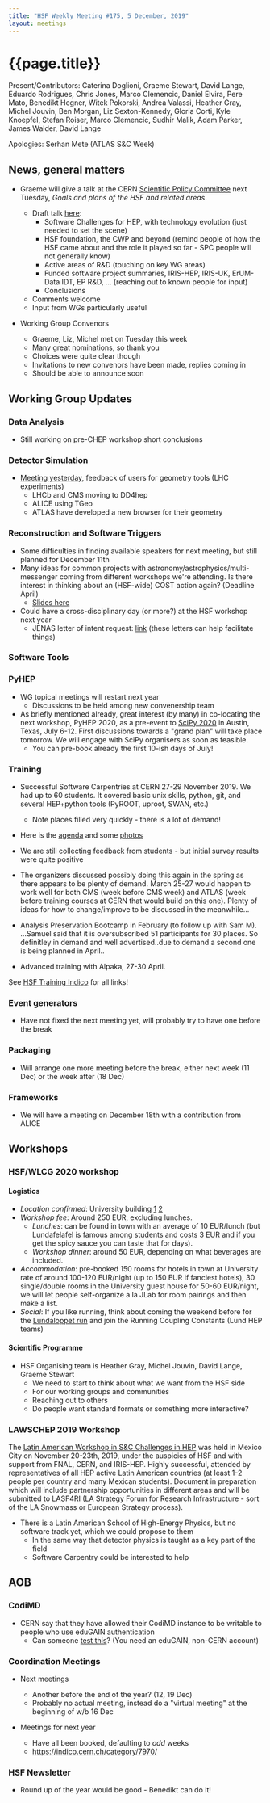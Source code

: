 ```yaml
---
title: "HSF Weekly Meeting #175, 5 December, 2019"
layout: meetings
---
```


# {{page.title}}

Present/Contributors: Caterina Doglioni, Graeme Stewart, David Lange, Eduardo Rodrigues, Chris Jones, Marco Clemencic, Daniel Elvira, Pere Mato, Benedikt Hegner, Witek Pokorski, Andrea Valassi, Heather Gray, Michel Jouvin, Ben Morgan, Liz Sexton-Kennedy, Gloria Corti, Kyle Knoepfel, Stefan Roiser, Marco Clemencic, Sudhir Malik, Adam Parker, James Walder, David Lange

Apologies: Serhan Mete (ATLAS S&C Week)

## News, general matters

- Graeme will give a talk at the CERN [Scientific Policy Committee](https://council.web.cern.ch/en/content/welcome-scientific-policy-committee) next Tuesday, *Goals and plans of the HSF and related areas*.
    - Draft talk [here](https://docs.google.com/presentation/d/1q4cUYaRbWXYGpOVimINIyhZAqLTQi9kFq2_NANGWRJw/edit?usp=sharing):
        - Software Challenges for HEP, with technology evolution (just needed to set the scene)
        - HSF foundation, the CWP and beyond (remind people of how the HSF came about and the role it played so far - SPC people will not generally know)
        - Active areas of R&D (touching on key WG areas)
        - Funded software project summaries, IRIS-HEP, IRIS-UK, ErUM-Data IDT, EP R&D, … (reaching out to known people for input)
        - Conclusions
    - Comments welcome
    - Input from WGs particularly useful

- Working Group Convenors
    - Graeme, Liz, Michel met on Tuesday this week
    - Many great nominations, so thank you
    - Choices were quite clear though
    - Invitations to new convenors have been made, replies coming in
    - Should be able to announce soon

## Working Group Updates

### Data Analysis

- Still working on pre-CHEP workshop short conclusions

### Detector Simulation

- [Meeting yesterday](https://indico.cern.ch/event/865822/), feedback of users for geometry tools (LHC experiments)
    - LHCb and CMS moving to DD4hep
    - ALICE using TGeo
    - ATLAS have developed a new browser for their geometry

### Reconstruction and Software Triggers

- Some difficulties in finding available speakers for next meeting, but still planned for December 11th
- Many ideas for common projects with astronomy/astrophysics/multi-messenger coming from different workshops we're attending. Is there interest in thinking about an (HSF-wide) COST action again? (Deadline April)
    - [Slides here](https://docs.google.com/presentation/d/1facB4BKuN4zm66C9JtoOhDa68rqenIz-cWWqdhLpSfY/edit?usp=sharing)
- Could have a cross-disciplinary day (or more?) at the HSF workshop next year
    - JENAS letter of intent request: [link](https://drive.google.com/file/d/1EHhC6d-QjcjSXmu6Jyo0iYXC_JJRtygK/view?usp=sharing) (these letters can help facilitate things)

### Software Tools

### PyHEP
- WG topical meetings will restart next year
    - Discussions to be held among new convenership team
- As briefly mentioned already, great interest (by many) in co-locating the next workshop, PyHEP 2020, as a pre-event to [SciPy 2020](https://www.scipy2020.scipy.org/) in Austin, Texas, July 6-12. First discussions towards a "grand plan" will take place tomorrow. We will engage with SciPy organisers as soon as feasible.
    - You can pre-book already the first 10-ish days of July!

### Training
- Successful Software Carpentries at CERN 27-29 November 2019. We had up to 60 students. It covered basic unix skills, python, git, and several HEP+python tools (PyROOT, uproot, SWAN, etc.)
    - Note places filled very quickly - there is a lot of demand!
- Here is the [agenda](https://indico.cern.ch/event/834411/) and some [photos](https://indico.cern.ch/event/834411/page/19193-photos)
- We are still collecting feedback from students - but initial survey results were quite positive
- The organizers discussed possibly doing this again in the spring as there appears to be plenty of demand. March 25-27 would happen to work well for both CMS (week before CMS week) and ATLAS (week before training courses at CERN that would build on this one). Plenty of ideas for how to change/improve to be discussed in the meanwhile...

- Analysis Preservation Bootcamp in February (to follow up with Sam M). ...Samuel said that it is oversubscribed 51 participants for 30 places. So definitley in demand and well advertised..due to demand a second one is being planned in April..

- Advanced training with Alpaka, 27-30 April.

See [HSF Training Indico](https://indico.cern.ch/category/11386/) for all links!

### Event generators
- Have not fixed the next meeting yet, will probably try to have one before the break

### Packaging
- Will arrange one more meeting before the break, either next week (11 Dec) or the week after (18 Dec)

### Frameworks
- We will have a meeting on December 18th with a contribution from ALICE

## Workshops

### HSF/WLCG 2020 workshop

#### Logistics

- *Location confirmed*:  University building [1](https://en.wikipedia.org/wiki/Lund_University_Main_Building) [2](https://www.lunduniversity.lu.se/about/visit-lund-university/campus-locations/lund-campus-highlights)
- *Workshop fee*: Around 250 EUR, excluding lunches.
    - *Lunches*: can be found in town with an average of 10 EUR/lunch (but Lundafelafel is famous among students and costs 3 EUR and if you get the spicy sauce you can taste that for days). 
    - *Workshop dinner*: around 50 EUR, depending on what beverages are included.  
- *Accommodation*: pre-booked 150 rooms for hotels in town at University rate of around 100-120 EUR/night (up to 150 EUR if fanciest hotels), 30 single/double rooms in the University guest house for 50-60 EUR/night, we will let people self-organize a la JLab for room pairings and then make a list. 
- *Social*: If you like running, think about coming the weekend before for the [Lundaloppet run](http://www.lundaloppet.se) and join the Running Coupling Constants (Lund HEP teams)

#### Scientific Programme

- HSF Organising team is Heather Gray, Michel Jouvin, David Lange, Graeme Stewart
    - We need to start to think about what we want from the HSF side
    - For our working groups and communities
    - Reaching out to others
    - Do people want standard formats or something more interactive?

### LAWSCHEP 2019 Workshop

The [Latin American Workshop in S&C Challenges in HEP](https://indico.cern.ch/event/813325/) was held in Mexico City on November 20-23th, 2019, under the auspicies of HSF and with support from FNAL, CERN, and IRIS-HEP. Highly successful, attended by representatives of all HEP active Latin American countries (at least 1-2 people per country and many Mexican students). Document in preparation which will include partnership opportunities in different areas and will be submitted to LASF4RI (LA Strategy Forum for Research Infrastructure - sort of the LA Snowmass or European Strategy process).

- There is a Latin American School of High-Energy Physics, but no software track yet, which we could propose to them
    - In the same way that detector physics is taught as a key part of the field
    - Software Carpentry could be interested to help 

## AOB

### CodiMD

- CERN say that they have allowed their CodiMD instance to be writable to people who use eduGAIN authentication
    - Can someone [test this](https://codimd.web.cern.ch/H0QkodL5Ro2st9hp1AHlng?both#)? (You need an eduGAIN, non-CERN account)

### Coordination Meetings

- Next meetings
    - Another before the end of the year? (12, 19 Dec)
    - Probably no actual meeting, instead do a "virtual meeting" at the beginning of w/b 16 Dec

- Meetings for next year
    - Have all been booked, defaulting to *odd* weeks
    - <https://indico.cern.ch/category/7970/>

### HSF Newsletter

- Round up of the year would be good - Benedikt can do it!

